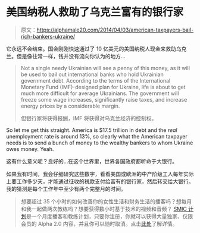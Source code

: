 # 美国纳税人救助了乌克兰富有的银行家

> 原文：<https://alphamale20.com/2014/04/03/american-taxpayers-bail-rich-bankers-ukraine/>

它永远不会结束。国会刚刚快速通过了 10 亿美元的美国纳税人现金来救助乌克兰。但是像往常一样，钱并没有流向你认为的地方...

> Not a single needy Ukrainian will see a penny of this money, as it will be used to bail out international banks who hold Ukrainian government debt. According to the terms of the International Monetary Fund (IMF)-designed plan for Ukraine, life is about to get much more difficult for average Ukrainians. The government will freeze some wage increases, significantly raise taxes, and increase energy prices by a considerable margin.
> 
> 但银行家将获得报酬，IMF 将获得对乌克兰经济的控制权。

So let me get this straight. America is $17.5 trillion in debt and the *real* unemployment rate is around 13%, so clearly what the American taxpayer needs is to send a bunch of money to the wealthy bankers to whom Ukraine owes money. Yeah.

这有什么意义呢？良好的...在这个世界里，世界各国政府都听命于大银行。

如果我有时间，我会仔细研究这些数字，看看美国或欧洲的中产阶级工人每年实际上要工作多少天，才能通过征收的税款支付给富有的银行家，然后转交给大银行。我的猜测是每个工作年中至少有两个完整月的时间。

> 想要超过 35 个小时的如何改善你的女性生活和财务生活的播客吗？想每月和我一起做两次教练吗？想要获得数小时基于技术的视频和音频？ [SMIC 计划](https://alphamale20.kartra.com/page/vIL17)是一个月度播客和教练计划，只要你注册，你就可以获得大量独家、仅限会员的 Alpha 2.0 内容，并且你可以随时取消。点击[此处](https://alphamale20.kartra.com/page/vIL17)了解详情。